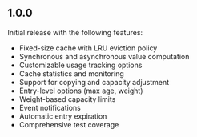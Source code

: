 ## 1.0.0

Initial release with the following features:

- Fixed-size cache with LRU eviction policy
- Synchronous and asynchronous value computation
- Customizable usage tracking options
- Cache statistics and monitoring
- Support for copying and capacity adjustment
- Entry-level options (max age, weight)
- Weight-based capacity limits
- Event notifications
- Automatic entry expiration
- Comprehensive test coverage
